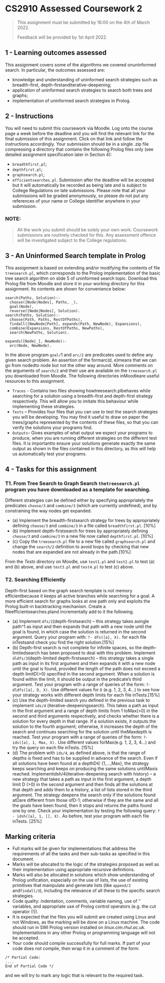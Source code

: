 # CS2910 Assessed Coursework 2
> This assignment must be submitted by 16:00 on the 4th of March 2022.
> 
> Feedback will be provided by 1st April 2022.

## 1 - Learning outcomes assessed

This assignment covers some of the algorithms we covered onuninformed search. In particular, the outcomes assessed are:
- knowledge and understanding of uninformed search strategies such as breadth-first, depth-firstanditerative-deepening;
- application of uninformed search strategies to search both trees and graphs;
- implementation of uninformed search strategies in Prolog.

## 2 - Instructions
You will need to submit this coursework via Moodle. Log onto the course page a week before the deadline and you will find the relevant link for the final submission of this assignment.
Click on that link and follow the instructions accordingly. Your submission should be in a single .zip file compressing a directory that contains the following Prolog files only (see detailed assignment specification later in Section 4):
- `breadthfirst.pl`;
- `depthfirst.pl`;
- `graphsearch.pl`;
- `efficientsearches.pl`.
Submission after the deadline will be accepted but it will automatically be recorded as being late and is subject to College Regulations on late submissions. Please note that all your submissions will be graded anonymously, so please do not put any references of your name or College identifier anywhere in your submission.

### NOTE:
> All the work you submit should be solely your own work. Coursework submissions are routinely checked for this. Any assessment offence will be investigated subject to the College regulations.

## 3 -  An Uninformed Search template in Prolog
This assignment is based on extending and/or modifying the contents of file `treesearch.pl`, which corresponds to the Prolog implementation of the basic tree search algorithm on slide 5 of uninformed search topic. Download this Prolog file from Moodle and store it in your working directory for this assignment. Its contents are shown for convenience below:

```
search(Paths, Solution):-
  choose([Node|Nodes], Paths, _),
  goal(Node),
  reverse([Node|Nodes], Solution).
search(Paths, Solution):-
  choose(Path, Paths, RestOfPaths),
  findall([NewNode|Path], expands(Path, NewNode), Expansions),
  combine(Expansions, RestOfPaths, NewPaths),
  search(NewPaths, Solution).

expands([Node|_], NewNode):-
  arc(Node, NewNode).
```

In the above program `goal/`1 and `arc/2` are predicates used to define any given search problem. An assertion of the formarc(d, e)means that we can go from nodedto node but not the other way around. More comments on the arguments of `search/2` and their use are available on the `treesearch.pl` you downloaded from Moodle.
The following directories inMoodleare useful resources to this assignment.

- `Traces` - Contains two files showing howtreesearch.plbehaves while searching for a solution using a breadth-first and depth-first strategy respectively. This will allow you to imitate this behaviour while implementing these strategies.
- `Tests` – Provides four files that you can use to test the search strategies you will be developing. You may find it useful to draw on paper the trees/graphs represented by the contents of these files, so that you can verify the solutions your programs find.
- `Outputs`– Gives examples of what output we expect your programs to produce, when you are running different strategies on the different test files. It is importantto ensure your solutions generate exactly the same output as shown in the files contained in this directory, as this will help us automatically test your programs.

## 4 - Tasks for this assignment
### T1. From Tree Search to Graph Search `thetreesearch.pl` program you have downloaded as a template for searching.
Different strategies can be defined either by specifying appropriately the predicates `choose/3` and `combine/3` (which are currently undefined), and by constraining the way nodes get expanded.
- (a) Implement the breadth-firstsearch strategy for trees by appropriately defining `choose/3` and `combine/3` in a file called `breadthfirst.pl`. [10%]
- (b) Implement depth-firstsearch for trees by appropriately defining `choose/3` and `combine/3` in a new file now called `depthfirst.pl`. [10%]
- (c) Copy the `treesearch.pl` file to a new file called `graphsearch.pl` and change the `search/2` definition to avoid loops by checking that new nodes that are expanded are not already in the path.[10%]

From the _Tests_ directory on Moodle, use `test1.pl` and `test2.pl` to test (a) and (b) above, and use `test3.pl` and `test4.pl` to test (c) above.

### T2. Searching Efficiently
Depth-first based on the graph search template is not memory efficientbecause it keeps all active branches while searching for a goal. A more efficient search for graphs looks at one path only and exploits the Prolog built-in backtracking mechanism. Create a fileefficientsearches.pland incrementally add to it the following.
- (a) Implement `dfs/2`(depth-firstsearch) – this strategy takes asingle path^1 as input and then expands that path with a new node until the goal is found, in which case the solution is returned in the second argument. Query your program with: `?- dfs([a], X).`
for each file inTestsand check you find the right solution.[15%]
- (b) Depth-first search is not complete for infinite spaces, so the depth-limitedsearch has been proposed to deal with this problem. Implement `dldfs/3`(depth-limited depth-firstsearch) – this strategy takes a single path as input in its first argument and then expands it with a new node until the goal is found, provided the length of the path does not exceed a depth limitD(>0) specified in the second argument. When a solution is found within the limit, it should be output in the predicate’s third argument. Test your program with a range of queries of the form: `?- dldfs([a], D, X).`
Use different values for `D` (e.g. 1, 2, 3, 4...) to see how your strategy works with different depth limits for each file inTests.[15%]
- (c) Use the depth-limited search you defined in the previous task to implement `ids/4` (iterative-deepeningsearch). This takes a path as input in the first argument and a range of depth limits from 1 toMax(>0) in the second and third arguments respectively, and checks whether there is a solution for every depth in that range. If a solution exists, it outputs the solution to the fourth argument; otherwise, it increases the depth of the search and continues searching for the solution until
theMaxdepth is reached. Test your program with a range of queries of the form: `?- ids([a], 1, Max, X).`
Use different values forMax(e.g. 1, 2, 3, 4...) and try the query on each file inTests. [15%]
- (d) The problem with `ids/4`, as defined above, is that the range of depths is fixed and has to be supplied in advance of the search. Even if all solutions have been found at a depthD∈ {1,...,Max}, the strategy keeps searching and keeps on producing the same solutions untilMaxis reached. Implementidsh/4(iterative-deepening
search with history) – a new strategy that takes a path as input in the first argument, a depth limit D (>0) in the second argument and then finds all the solutions at that depth and adds them to a history, a list of lists stored in the third argument. The strategy deepens the search only if the solutions found atDare different from those ofD-1; otherwise if they are the same and all the goals have been found, then it stops and returns the paths found one by one. Check your implementation by testing the following query: `?- idsh([a], 1, [], X).`
As before, test your program with each file inTests. [25%]

## Marking criteria
- Full marks will be given for implementations that address the requirements of all the tasks and their sub-tasks as specified in this document.
- Marks will be allocated to the logic of the strategies proposed as well as their implementation using appropriate recursive definitions.
- Marks will also be allocated in solutions which show understanding of Prolog unification, especially on the use of lists, the use of existing primitives that manipulate and generate lists (like `append/3` and`findall/3`), including the relevance of all these to the specific search strategies.
- Code quality: indentation, comments, variable naming, use of ‘’ variables, and appropriate use of Prolog control operators (e.g. the cut operator (!)).
- It is expected that the files you will submit are created using Linux and not Windows, as the marking will be done on a Linux machine. The code should run in SWI Prolog version installed on _linux.cim.rhul.ac.uk_. Implementations in any other Prolog or programming language will not be accepted.
- Your code should compile successfully for full marks. If part of your code does not compile, then wrap it in a comment of the form:

```
/* Partial Code:
....
End of Partial Code */
```

and we will try to mark any logic that is relevant to the required task.

